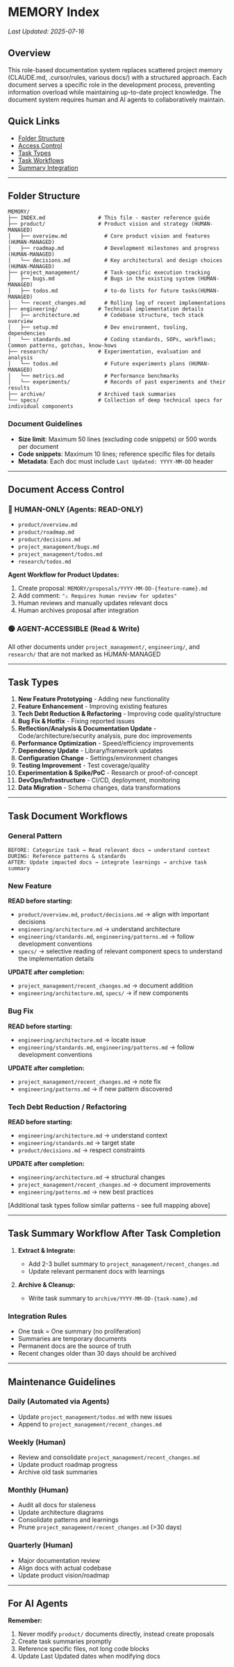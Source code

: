 # MEMORY Index

*Last Updated: 2025-07-16*

## Overview
This role-based documentation system replaces scattered project memory (CLAUDE.md, .cursor/rules, various docs/) with a structured approach. Each document serves a specific role in the development process, preventing information overload while maintaining up-to-date project knowledge. The document system requires human and AI agents to collaboratively maintain.

## Quick Links
- [Folder Structure](#folder-structure)
- [Access Control](#document-access-control)
- [Task Types](#task-types)
- [Task Workflows](#task-document-workflows)
- [Summary Integration](#task-summary-workflow)

---

## Folder Structure

```
MEMORY/
├── INDEX.md                 # This file - master reference guide
├── product/                 # Product vision and strategy (HUMAN-MANAGED)
│   ├── overview.md            # Core product vision and features (HUMAN-MANAGED)
│   ├── roadmap.md             # Development milestones and progress (HUMAN-MANAGED)
│   └── decisions.md           # Key architectural and design choices (HUMAN-MANAGED)
├── project_management/        # Task-specific execution tracking
│   ├── bugs.md                # Bugs in the existing system (HUMAN-MANAGED)
│   ├── todos.md               # to-do lists for future tasks(HUMAN-MANAGED)
│   └── recent_changes.md      # Rolling log of recent implementations
├── engineering/             # Technical implementation details
│   ├── architecture.md        # Codebase structure, tech stack overview
│   ├── setup.md               # Dev environment, tooling, dependencies
│   └── standards.md           # Coding standards, SOPs, workflows; Common patterns, gotchas, know-hows
├── research/                # Experimentation, evaluation and analysis
│   └── todos.md               # Future experiments plans (HUMAN-MANAGED)
│   └── metrics.md             # Performance benchmarks
│   └── experiments/           # Records of past experiments and their results
├── archive/                 # Archived task summaries
└── specs/                   # Collection of deep technical specs for individual components
```

### Document Guidelines
- **Size limit**: Maximum 50 lines (excluding code snippets) or 500 words per document
- **Code snippets**: Maximum 10 lines; reference specific files for details
- **Metadata**: Each doc must include `Last Updated: YYYY-MM-DD` header

---

## Document Access Control

### 🔴 HUMAN-ONLY (Agents: READ-ONLY)
- `product/overview.md`
- `product/roadmap.md`  
- `product/decisions.md`
- `project_management/bugs.md`
- `project_management/todos.md`
- `research/todos.md`

**Agent Workflow for Product Updates:**
1. Create proposal: `MEMORY/proposals/YYYY-MM-DD-{feature-name}.md`
2. Add comment: `"⚠️ Requires human review for updates"`
3. Human reviews and manually updates relevant docs
4. Human archives proposal after integration

### 🟢 AGENT-ACCESSIBLE (Read & Write)
All other documents under `project_management/`, `engineering/`, and `research/` that are not marked as HUMAN-MANAGED

---

## Task Types

1. **New Feature Prototyping** - Adding new functionality
2. **Feature Enhancement** - Improving existing features
3. **Tech Debt Reduction & Refactoring** - Improving code quality/structure
4. **Bug Fix & Hotfix** - Fixing reported issues
5. **Reflection/Analysis & Documentation Update** - Code/architecture/security analysis, pure doc improvements
6. **Performance Optimization** - Speed/efficiency improvements
7. **Dependency Update** - Library/framework updates
8. **Configuration Change** - Settings/environment changes
9. **Testing Improvement** - Test coverage/quality
10. **Experimentation & Spike/PoC** - Research or proof-of-concept
11. **DevOps/Infrastructure** - CI/CD, deployment, monitoring
12. **Data Migration** - Schema changes, data transformations

---

## Task Document Workflows

### General Pattern
```
BEFORE: Categorize task → Read relevant docs → understand context
DURING: Reference patterns & standards
AFTER: Update impacted docs → integrate learnings → archive task summary
```

### New Feature
**READ before starting:**
- `product/overview.md`, `product/decisions.md` → align with important decisions
- `engineering/architecture.md` → understand architecture
- `engineering/standards.md`, `engineering/patterns.md` → follow development conventions
- `specs/` → selective reading of relevant component specs to understand the implementation details

**UPDATE after completion:**
- `project_management/recent_changes.md` → document addition
- `engineering/architecture.md`, `specs/` → if new components

### Bug Fix
**READ before starting:**
- `engineering/architecture.md` → locate issue
- `engineering/standards.md`, `engineering/patterns.md` → follow development conventions

**UPDATE after completion:**
- `project_management/recent_changes.md` → note fix
- `engineering/patterns.md` → if new pattern discovered

### Tech Debt Reduction / Refactoring
**READ before starting:**
- `engineering/architecture.md` → understand context
- `engineering/standards.md` → target state
- `product/decisions.md` → respect constraints

**UPDATE after completion:**
- `engineering/architecture.md` → structural changes
- `project_management/recent_changes.md` → document improvements
- `engineering/patterns.md` → new best practices

[Additional task types follow similar patterns - see full mapping above]

---

## Task Summary Workflow After Task Completion
1. **Extract & Integrate:**
   - Add 2-3 bullet summary to `project_management/recent_changes.md`
   - Update relevant permanent docs with learnings

2. **Archive & Cleanup:**
   - Write task summary to `archive/YYYY-MM-DD-{task-name}.md`

### Integration Rules
- One task = One summary (no proliferation)
- Summaries are temporary documents
- Permanent docs are the source of truth
- Recent changes older than 30 days should be archived

---

## Maintenance Guidelines

### Daily (Automated via Agents)
- Update `project_management/todos.md` with new issues
- Append to `project_management/recent_changes.md`

### Weekly (Human)
- Review and consolidate `project_management/recent_changes.md`
- Update product roadmap progress
- Archive old task summaries

### Monthly (Human)
- Audit all docs for staleness
- Update architecture diagrams
- Consolidate patterns and learnings
- Prune `project_management/recent_changes.md` (>30 days)

### Quarterly (Human)
- Major documentation review
- Align docs with actual codebase
- Update product vision/roadmap

---

## For AI Agents

**Remember:**
1. Never modify `product/` documents directly, instead create proposals
2. Create task summaries promptly
3. Reference specific files, not long code blocks
4. Update Last Updated dates when modifying docs